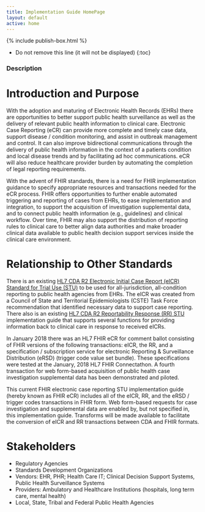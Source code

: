 ```yaml
---
title: Implementation Guide HomePage
layout: default
active: home
---
```


{% include publish-box.html %}

<!-- { :.no_toc } -->

<!-- TOC  the css styling for this is \pages\assets\css\project.css under 'markdown-toc'-->

* Do not remove this line (it will not be displayed)
{:toc}

<!-- end TOC -->

### Description

# Introduction and Purpose
With the adoption and maturing of Electronic Health Records (EHRs) there are opportunities to better support public health surveillance as well as the delivery of relevant public health information to clinical care. Electronic Case Reporting (eCR) can provide more complete and timely case data, support disease / condition monitoring, and assist in outbreak management and control. It can also improve bidirectional communications through the delivery of public health information in the context of a patients condition and local disease trends and by facilitating ad hoc communications. eCR will also reduce healthcare provider burden by automating the completion of legal reporting requirements.

With the advent of FHIR standards, there is a need for FHIR implementation guidance to specify appropriate resources and transactions needed for the eCR process. FHIR offers opportunities to further enable automated triggering and reporting of cases from EHRs, to ease implementation and integration, to support the acquisition of investigation supplemental data, and to connect public health information (e.g., guidelines) and clinical workflow. Over time, FHIR may also support the distribution of reporting rules to clinical care to better align data authorities and make broader clinical data available to public health decision support services inside the clinical care environment.

# Relationship to Other Standards
There is an existing [HL7 CDA R2 Electronic Initial Case Report (eICR) Standard for Trial Use (STU)](http://www.hl7.org/implement/standards/product_brief.cfm?product_id=436) to be used for all-jurisdiction, all-condition reporting to public health agencies from EHRs. The eICR was created from a Council of State and Territorial Epidemiologists (CSTE) Task Force recommendation that identified necessary data to support case reporting. There also is an existing [HL7 CDA R2 Reportability Response (RR) STU](http://www.hl7.org/implement/standards/product_brief.cfm?product_id=470) implementation guide that supports several functions for providing information back to clinical care in response to received eICRs.

In January 2018 there was an HL7 FHIR eCR for comment ballot consisting of FHIR versions of the following transactions: eICR, the RR, and a specification / subscription service for electronic Reporting & Surveillance Distribution (eRSD)  (trigger code value set bundle). These specifications were tested at the January, 2018 HL7 FHIR Connectathon. A fourth transaction for web form-based acquisition of public health case investigation supplemental data has been demonstrated and piloted.

This current FHIR electronic case reporting STU implementation guide (hereby known as FHIR eCR) includes all of the eICR, RR, and the eRSD / trigger codes transactions in FHIR form. Web form-based requests for case investigation and supplemental data are enabled by, but not specified in, this implementation guide. Transforms will be made available to facilitate the conversion of eICR and RR transactions between CDA and FHIR formats.

# Stakeholders
* Regulatory Agencies
* Standards Development Organizations
* Vendors: EHR, PHR; Health Care IT; Clinical Decision Support Systems, Public Health Surveillance Systems
* Providers: Ambulatory and Healthcare Institutions (hospitals, long term care, mental health)
* Local, State, Tribal and Federal Public Health Agencies

